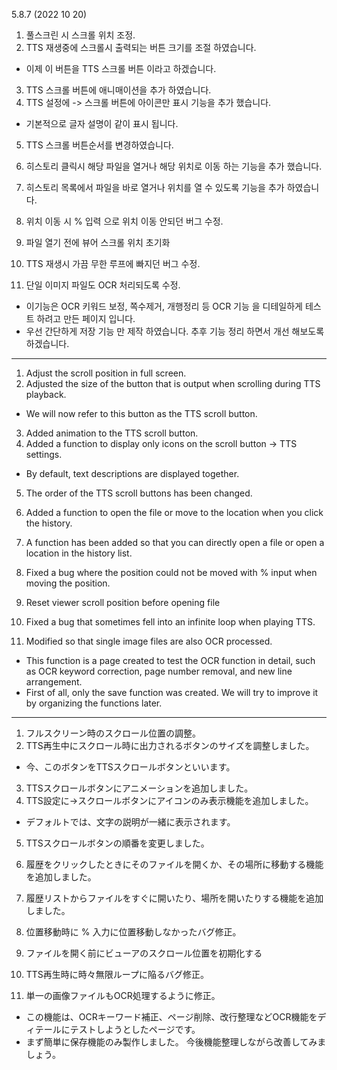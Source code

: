 5.8.7 (2022 10 20)

1. 풀스크린 시 스크롤 위치 조정.
2. TTS 재생중에 스크롤시 출력되는 버튼 크기를 조절 하였습니다. 
  - 이제 이 버튼을 TTS 스크롤 버튼 이라고 하겠습니다.  
3. TTS 스크롤 버튼에 애니매이션을 추가 하였습니다.
4. TTS 설정에 -> 스크롤 버튼에 아이콘만 표시 기능을 추가 했습니다. 
  - 기본적으로 글자 설명이 같이 표시 됩니다. 
5. TTS 스크롤 버튼순서를 변경하였습니다. 
6. 히스토리 클릭시 해당 파일을 열거나 해당 위치로 이동 하는 기능을 추가 했습니다. 
7. 히스토리 목록에서 파일을 바로 열거나 위치를 열 수 있도록 기능을 추가 하였습니다. 
8. 위치 이동 시 % 입력 으로 위치 이동 안되던 버그 수정. 
9. 파일 열기 전에 뷰어 스크롤 위치 초기화 
10. TTS 재생시 가끔 무한 루프에 빠지던 버그 수정. 

10. 단일 이미지 파일도 OCR 처리되도록 수정. 
  - 이기능은 OCR 키워드 보정, 쪽수제거, 개행정리 등 OCR  기능 을 디테일하게 테스트 하려고 만든 페이지 입니다. 
  - 우선 간단하게 저장 기능 만 제작 하였습니다.
    추후 기능 정리 하면서 개선 해보도록 하겠습니다. 
---

1. Adjust the scroll position in full screen.
2. Adjusted the size of the button that is output when scrolling during TTS playback.
  - We will now refer to this button as the TTS scroll button.
3. Added animation to the TTS scroll button.
4. Added a function to display only icons on the scroll button -> TTS settings.
  - By default, text descriptions are displayed together.
5. The order of the TTS scroll buttons has been changed.
6. Added a function to open the file or move to the location when you click the history.
7. A function has been added so that you can directly open a file or open a location in the history list.
8. Fixed a bug where the position could not be moved with % input when moving the position.
9. Reset viewer scroll position before opening file
10. Fixed a bug that sometimes fell into an infinite loop when playing TTS.

10. Modified so that single image files are also OCR processed.
  - This function is a page created to test the OCR function in detail, such as OCR keyword correction, page number removal, and new line arrangement.
  - First of all, only the save function was created.
    We will try to improve it by organizing the functions later.

---

1. フルスクリーン時のスクロール位置の調整。
2. TTS再生中にスクロール時に出力されるボタンのサイズを調整しました。
  - 今、このボタンをTTSスクロールボタンといいます。
3. TTSスクロールボタンにアニメーションを追加しました。
4. TTS設定に->スクロールボタンにアイコンのみ表示機能を追加しました。
  - デフォルトでは、文字の説明が一緒に表示されます。
5. TTSスクロールボタンの順番を変更しました。
6. 履歴をクリックしたときにそのファイルを開くか、その場所に移動する機能を追加しました。
7. 履歴リストからファイルをすぐに開いたり、場所を開いたりする機能を追加しました。
8. 位置移動時に % 入力に位置移動しなかったバグ修正。
9. ファイルを開く前にビューアのスクロール位置を初期化する
10. TTS再生時に時々無限ループに陥るバグ修正。

10. 単一の画像ファイルもOCR処理するように修正。
  - この機能は、OCRキーワード補正、ページ削除、改行整理などOCR機能をディテールにテストしようとしたページです。
  - まず簡単に保存機能のみ製作しました。
    今後機能整理しながら改善してみましょう。